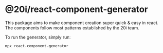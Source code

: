 
# @20i/react-component-generator
This package aims to make component creation super quick & easy in react.
The components follow most patterns established by the 20i team.

To run the generator, simply run:
```
npx react-component-generator
```